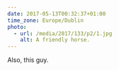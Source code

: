 ```yaml
---
date: 2017-05-13T00:32:37+01:00
time_zone: Europe/Dublin
photo:
  - url: /media/2017/133/p2/1.jpg
    alt: A friendly horse.
---
```


Also, this guy.
